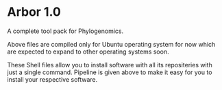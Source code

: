# Arbor 1.0
A complete tool pack for Phylogenomics. 

Above files are compiled only for Ubuntu operating system for now which are expected to expand to other operating systems soon.

These Shell files allow you to install software with all its repositeries with just a single command. Pipeline is given above to make it easy for you to install your respective software.
